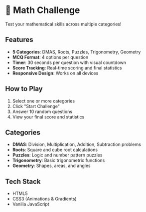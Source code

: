 # 🧮 Math Challenge

Test your mathematical skills across multiple categories!

## Features
- **5 Categories**: DMAS, Roots, Puzzles, Trigonometry, Geometry
- **MCQ Format**: 4 options per question
- **Timer**: 30 seconds per question with visual countdown
- **Score Tracking**: Real-time scoring and final statistics
- **Responsive Design**: Works on all devices

## How to Play
1. Select one or more categories
2. Click "Start Challenge"
3. Answer 10 random questions
4. View your final score and statistics

## Categories
- **DMAS**: Division, Multiplication, Addition, Subtraction problems
- **Roots**: Square and cube root calculations
- **Puzzles**: Logic and number pattern puzzles
- **Trigonometry**: Basic trigonometric functions
- **Geometry**: Shapes, areas, and angles

## Tech Stack
- HTML5
- CSS3 (Animations & Gradients)
- Vanilla JavaScript